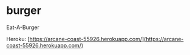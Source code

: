 # burger
Eat-A-Burger

Heroku: [https://arcane-coast-55926.herokuapp.com/](https://arcane-coast-55926.herokuapp.com/)